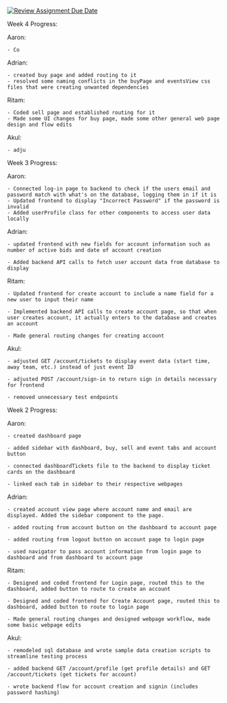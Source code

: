 [![Review Assignment Due Date](https://classroom.github.com/assets/deadline-readme-button-24ddc0f5d75046c5622901739e7c5dd533143b0c8e959d652212380cedb1ea36.svg)](https://classroom.github.com/a/3e23_jye)

Week 4 Progress:

  Aaron:
  
    - Co
    
  Adrian:
  
    - created buy page and added routing to it
    - resolved some naming conflicts in the buyPage and eventsView css files that were creating unwanted dependencies

    
  Ritam: 
  
    - Coded sell page and established routing for it
    - Made some UI changes for buy page, made some other general web page design and flow edits
  
  Akul: 
  
    - adju

Week 3 Progress:

  Aaron:
  
    - Connected log-in page to backend to check if the users email and password match with what's on the database, logging them in if it is
    - Updated frontend to display "Incorrect Password" if the password is invalid
    - Added userProfile class for other components to access user data locally
    
  Adrian:
  
    - updated frontend with new fields for account information such as number of active bids and date of account creation

    - Added backend API calls to fetch user account data from database to display

    
  Ritam: 
  
    - Updated frontend for create account to include a name field for a new user to input their name 

    - Implemented backend API calls to create account page, so that when user creates account, it actually enters to the database and creates an account

    - Made general routing changes for creating account

  
  Akul: 
  
    - adjusted GET /account/tickets to display event data (start time, away team, etc.) instead of just event ID

    - adjusted POST /account/sign-in to return sign in details necessary for frontend

    - removed unnecessary test endpoints


Week 2 Progress:

  Aaron:
  
    - created dashboard page
    
    - added sidebar with dashboard, buy, sell and event tabs and account button
    
    - connected dashboardTickets file to the backend to display ticket cards on the dashboard
    
    - linked each tab in sidebar to their respective webpages
    
  Adrian:
  
    - created account view page where account name and email are displayed. Added the sidebar component to the page.
    
    - added routing from account button on the dashboard to account page
    
    - added routing from logout button on account page to login page 
    
    - used navigator to pass account information from login page to dashboard and from dashboard to account page
    
  Ritam: 
  
    - Designed and coded frontend for Login page, routed this to the dashboard, added button to route to create an account

    - Designed and coded frontend for Create Account page, routed this to dashboard, added button to route to login page

    - Made general routing changes and designed webpage workflow, made some basic webpage edits

  
  Akul: 
  
    - remodeled sql database and wrote sample data creation scripts to streamline testing process

    - added backend GET /account/profile (get profile details) and GET /account/tickets (get tickets for account)

    - wrote backend flow for account creation and signin (includes password hashing)
  
